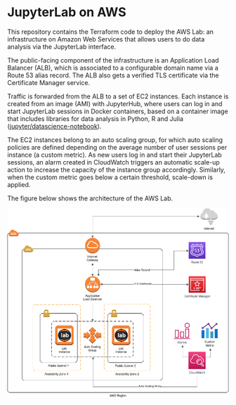 # JupyterLab on AWS

This repository contains the Terraform code to deploy the AWS Lab: an infrastructure on Amazon Web Services that allows users to do data analysis via the JupyterLab interface.

The public-facing component of the infrastructure is an Application Load Balancer (ALB), which is associated to a configurable domain name via a Route 53 alias record. The ALB also gets a verified TLS certificate via the Certificate Manager service.

Traffic is forwarded from the ALB to a set of EC2 instances. Each instance is created from an image (AMI) with JupyterHub, where users can log in and start JupyterLab sessions in Docker containers, based on a container image that includes libraries for data analysis in Python, R and Julia ([jupyter/datascience-notebook](https://hub.docker.com/r/jupyter/datascience-notebook/)).

The EC2 instances belong to an auto scaling group, for which auto scaling policies are defined depending on the average number of user sessions per instance (a custom metric). As new users log in and start their JupyterLab sessions, an alarm created in CloudWatch triggers an automatic scale-up action to increase the capacity of the instance group accordingly. Similarly, when the custom metric goes below a certain threshold, scale-down is applied.

The figure below shows the architecture of the AWS Lab.

![JupyterLab deployment on AWS](./aws-lab.png)
